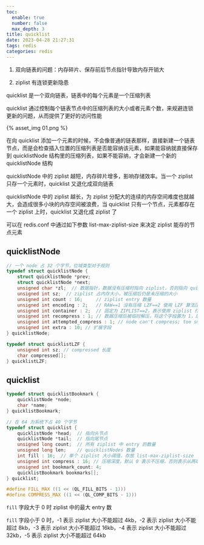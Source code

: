 ```yaml
---
toc:
  enable: true
  number: false
  max_depth: 3
title: quicklist
date: 2023-04-28 21:27:31
tags: redis
categories: redis
---
```


1. 双向链表的问题：内存碎片、保存前后节点指针导致内存开销大

2. ziplist 有连锁更新隐患

quicklist 是一个双向链表，链表中的每个元素是一个压缩列表

quicklist 通过控制每个链表节点中的压缩列表的大小或者元素个数，来规避连锁更新的问题，从而提供了更好的访问性能

{% asset_img 01.png %}

在向 quicklist 添加一个元素的时候，不会像普通的链表那样，直接新建一个链表节点，而是会检查插入位置的压缩列表是否能容纳该元素，如果能容纳就直接保存到 quicklistNode 结构里的压缩列表，如果不能容纳，才会新建一个新的 quicklistNode 结构

quicklistNode 中的 ziplist 越短，内存碎片增多，影响存储效率。当一个 ziplist 只存一个元素时，quicklist 又退化成双向链表

quicklistNode 中的 ziplist 越长，为 ziplist 分配大的连续的内存空间难度也就越大，会造成很多小块的内存空间被浪费，当 quicklist 只有一个节点，元素都存在一个 ziplist 上时，quicklist 又退化成 ziplist 了

可以在 redis.conf 中通过如下参数 list-max-ziplist-size 来决定 ziplist 能存的节点元素

## quicklistNode

```cpp
// 一个 node 占 32 个字节，位域类型对于规则
typedef struct quicklistNode {
    struct quicklistNode *prev;
    struct quicklistNode *next;
    unsigned char *zl;  // 数据指针，数据没有压缩时指向 ziplist，否则指向 quicklisLZF
    unsigned int sz;  // ziplist 占内存大小，被压缩后仍是未压缩的大小
    unsigned int count : 16;     // ziplist entry 数量
    unsigned int encoding : 2;   // RAW==1 没有压缩 LZF==2 使用 LZF 算法压缩
    unsigned int container : 2;  // 固定为 ZIPLIST==2，表示使用 ziplist 作为数据容器
    unsigned int recompress : 1; // 数据压缩后被临时解压，将这个字段置为 1，后面有机会再将数据压缩
    unsigned int attempted_compress : 1; // node can't compress; too small
    unsigned int extra : 10; // 扩展字段
} quicklistNode;

typedef struct quicklistLZF {
    unsigned int sz; // compressed 长度
    char compressed[];
} quicklistLZF;
```

## quicklist

```cpp
typedef struct quicklistBookmark {
    quicklistNode *node;
    char *name;
} quicklistBookmark;

// 在 64 为系统下占 40 个字节
typedef struct quicklist {
    quicklistNode *head;  // 指向头节点
    quicklistNode *tail;  // 指向尾节点
    unsigned long count;  // 所有 ziplist 中 entry 的数量
    unsigned long len;    // quicklistNodes 数量
    int fill : 16;  // 单个 ziplist 大小阈值，存放 list-max-ziplist-size
    unsigned int compress : 16; // 压缩深度，默认 0 表示不压缩，否则表示从两端开始有多少个节点不压缩，实际深度由 ist-compress-depth 决定
    unsigned int bookmark_count: 4;
    quicklistBookmark bookmarks[];
} quicklist;

#define FILL_MAX ((1 << (QL_FILL_BITS - 1)))
#define COMPRESS_MAX ((1 << (QL_COMP_BITS - 1)))
```

`fill` 字段大于 0 时 ziplist 中的最大 entry 数

`fill` 字段小于 0 时，-1 表示 ziplist 大小不能超过 4kb，-2 表示 ziplist 大小不能超过 8kb，-3 表示 ziplist 大小不能超过 16kb，-4 表示 ziplist 大小不能超过 32kb，-5 表示 ziplist 大小不能超过 64kb